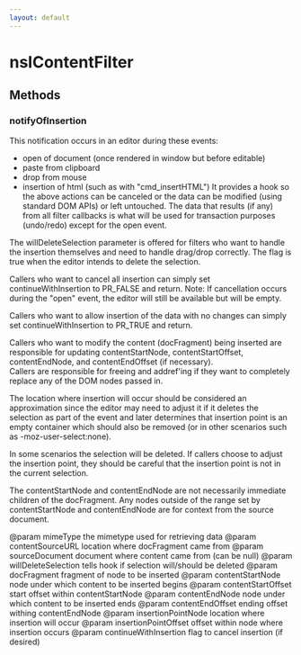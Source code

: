 ```yaml
---
layout: default
---
```


# nsIContentFilter #

## Methods ##

### notifyOfInsertion ###

This notification occurs in an editor during these events:
   * open of document (once rendered in window but before editable)
   * paste from clipboard
   * drop from mouse
   * insertion of html (such as with "cmd_insertHTML")
It provides a hook so the above actions can be canceled or the data
can be modified (using standard DOM APIs) or left untouched.  The data
that results (if any) from all filter callbacks is what will be used
for transaction purposes (undo/redo) except for the open event.

The willDeleteSelection parameter is offered for filters who want to
handle the insertion themselves and need to handle drag/drop correctly.
The flag is true when the editor intends to delete the selection.

Callers who want to cancel all insertion can simply set
continueWithInsertion to PR_FALSE and return.
Note: If cancellation occurs during the "open" event, the editor will
still be available but will be empty.

Callers who want to allow insertion of the data with no changes
can simply set continueWithInsertion to PR_TRUE and return.

Callers who want to modify the content (docFragment) being inserted are 
responsible for updating contentStartNode, contentStartOffset, 
contentEndNode, and contentEndOffset (if necessary).  
Callers are responsible for freeing and addref'ing if they want to 
completely replace any of the DOM nodes passed in.

The location where insertion will occur should be considered an
approximation since the editor may need to adjust it if it deletes
the selection as part of the event and later determines that insertion
point is an empty container which should also be removed (or in other
scenarios such as -moz-user-select:none).

In some scenarios the selection will be deleted.  If callers choose
to adjust the insertion point, they should be careful that the insertion
point is not in the current selection.

The contentStartNode and contentEndNode are not necessarily
immediate children of the docFragment.  Any nodes outside of the range
set by contentStartNode and contentEndNode are for context from the
source document.

@param mimeType          the mimetype used for retrieving data
@param contentSourceURL  location where docFragment came from
@param sourceDocument      document where content came from (can be null)
@param willDeleteSelection tells hook if selection will/should be deleted
@param docFragment         fragment of node to be inserted
@param contentStartNode    node under which content to be inserted begins
@param contentStartOffset  start offset within contentStartNode
@param contentEndNode      node under which content to be inserted ends
@param contentEndOffset    ending offset withing contentEndNode
@param insertionPointNode     location where insertion will occur
@param insertionPointOffset   offset within node where insertion occurs
@param continueWithInsertion  flag to cancel insertion (if desired)

